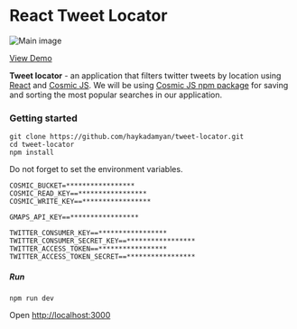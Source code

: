 # React Tweet Locator

![Main image](https://cosmic-s3.imgix.net/7f1dc2e0-1ffb-11e9-b80b-1731ece5d7b1-tweets-by-location-3.gif)

[View Demo](https://cosmicjs.com/apps/search-tweets-by-location-app)

**Tweet locator** - an application that filters twitter tweets by location using [React](https://reactjs.org/) and [Cosmic JS](https://cosmicjs.com/). 
We will be using [Cosmic JS npm package](https://www.npmjs.com/package/cosmicjs) for saving and sorting the most popular searches in our application.

### Getting started

```
git clone https://github.com/haykadamyan/tweet-locator.git
cd tweet-locator
npm install
```
Do not forget to set the environment variables.
```
COSMIC_BUCKET=*****************
COSMIC_READ_KEY==*****************
COSMIC_WRITE_KEY==*****************

GMAPS_API_KEY==*****************

TWITTER_CONSUMER_KEY==*****************
TWITTER_CONSUMER_SECRET_KEY==*****************
TWITTER_ACCESS_TOKEN==*****************
TWITTER_ACCESS_TOKEN_SECRET==*****************
```

##### Run 
```npm run dev```

Open [http://localhost:3000](http://localhost:3000)

